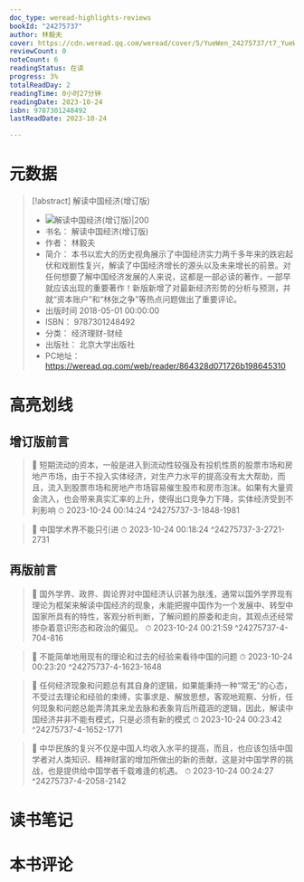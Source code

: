 ```yaml
---
doc_type: weread-highlights-reviews
bookId: "24275737"
author: 林毅夫
cover: https://cdn.weread.qq.com/weread/cover/5/YueWen_24275737/t7_YueWen_24275737.jpg
reviewCount: 0
noteCount: 6
readingStatus: 在读
progress: 3%
totalReadDay: 2
readingTime: 0小时27分钟
readingDate: 2023-10-24
isbn: 9787301248492
lastReadDate: 2023-10-24

---
```

# 元数据
> [!abstract] 解读中国经济(增订版)
> - ![ 解读中国经济(增订版)|200](https://cdn.weread.qq.com/weread/cover/5/YueWen_24275737/t7_YueWen_24275737.jpg)
> - 书名： 解读中国经济(增订版)
> - 作者： 林毅夫
> - 简介： 本书以宏大的历史视角展示了中国经济实力两千多年来的跌宕起伏和戏剧性复兴，解读了中国经济增长的源头以及未来增长的前景。对任何想要了解中国经济发展的人来说，这都是一部必读的著作，一部早就应该出现的重要著作！新版新增了对最新经济形势的分析与预测，并就“资本账户”和“林张之争”等热点问题做出了重要评论。
> - 出版时间 2018-05-01 00:00:00
> - ISBN： 9787301248492
> - 分类： 经济理财-财经
> - 出版社： 北京大学出版社
> - PC地址：https://weread.qq.com/web/reader/864328d071726b198645310

# 高亮划线

## 增订版前言

> 📌 短期流动的资本，一般是进入到流动性较强及有投机性质的股票市场和房地产市场，由于不投入实体经济，对生产力水平的提高没有太大帮助，而且，流入到股票市场和房地产市场容易催生股市和房市泡沫。如果有大量资金流入，也会带来真实汇率的上升，使得出口竞争力下降，实体经济受到不利影响 
> ⏱ 2023-10-24 00:14:24 ^24275737-3-1848-1981

> 📌 中国学术界不能只引进 
> ⏱ 2023-10-24 00:18:24 ^24275737-3-2721-2731

## 再版前言

> 📌 国外学界、政界、舆论界对中国经济认识甚为肤浅，通常以国外学界现有理论为框架来解读中国经济的现象，未能把握中国作为一个发展中、转型中国家所具有的特性，客观分析判断，了解问题的原委和走向，其观点还经常掺杂着意识形态和政治的偏见。 
> ⏱ 2023-10-24 00:21:59 ^24275737-4-704-816

> 📌 不能简单地用现有的理论和过去的经验来看待中国的问题 
> ⏱ 2023-10-24 00:23:20 ^24275737-4-1623-1648

> 📌 任何经济现象和问题总有其自身的逻辑，如果能秉持一种“常无”的心态，不受过去理论和经验的束缚，实事求是、解放思想，客观地观察、分析，任何现象和问题总能弄清其来龙去脉和表象背后所蕴涵的逻辑，因此，解读中国经济并非不能有模式，只是必须有新的模式 
> ⏱ 2023-10-24 00:23:42 ^24275737-4-1652-1771

> 📌 中华民族的复兴不仅是中国人均收入水平的提高，而且，也应该包括中国学者对人类知识、精神财富的增加所做出的新的贡献，这是对中国学界的挑战，也是提供给中国学者千载难逢的机遇。 
> ⏱ 2023-10-24 00:24:27 ^24275737-4-2058-2142

# 读书笔记

# 本书评论
